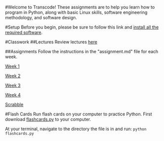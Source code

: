 #Welcome to Transcode!
These assignments are to help you learn how to program in Python, along with basic Linux skills, 
software engineering methodology, and software design.

#Setup
Before you begin, please be sure to follow this link
 and [install all the required software](https://github.com/TranscodeSF/classwork/blob/master/preclass_setup.md).

#Classwork
##Lectures
Review lectures [here](https://github.com/TranscodeSF/classwork/tree/master/lectures)

##Assignments
Follow the instructions in the "assignment.md" file for each week.

[Week 1](https://github.com/TranscodeSF/classwork/tree/master/assignments/week1)


[Week 2](https://github.com/TranscodeSF/classwork/tree/master/assignments/week2)


[Week 3](https://github.com/TranscodeSF/classwork/tree/master/assignments/week3)


[Week 4](https://github.com/TranscodeSF/classwork/tree/master/assignments/week4)


[Scrabble](https://github.com/TranscodeSF/classwork/tree/master/assignments/scrabble)


#Flash Cards
Run flash cards on your computer to practice Python.
First download [flashcards.py](https://github.com/TranscodeSF/classwork/blob/master/flashcards.py) to your computer. 

At your terminal, navigate to the directory the file is in and run:
`python flashcards.py`
